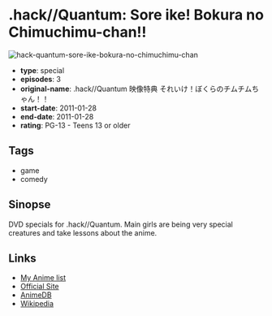 # .hack//Quantum: Sore ike! Bokura no Chimuchimu-chan!!

![hack-quantum-sore-ike-bokura-no-chimuchimu-chan](https://cdn.myanimelist.net/images/anime/4/29050.jpg)

-   **type**: special
-   **episodes**: 3
-   **original-name**: .hack//Quantum 映像特典 それいけ！ぼくらのチムチムちゃん！！
-   **start-date**: 2011-01-28
-   **end-date**: 2011-01-28
-   **rating**: PG-13 - Teens 13 or older

## Tags

-   game
-   comedy

## Sinopse

DVD specials for .hack//Quantum. Main girls are being very special creatures and take lessons about the anime.

## Links

-   [My Anime list](https://myanimelist.net/anime/10390/hack__Quantum__Sore_ike_Bokura_no_Chimuchimu-chan)
-   [Official Site](http://www.hack.channel.or.jp/quantum/)
-   [AnimeDB](http://anidb.info/perl-bin/animedb.pl?show=anime&aid=7883)
-   [Wikipedia](http://en.wikipedia.org/wiki/.hack//Quantum)
